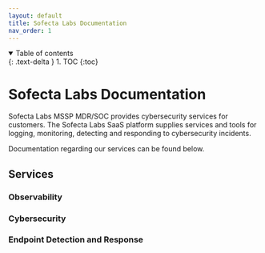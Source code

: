 ```yaml
---
layout: default
title: Sofecta Labs Documentation
nav_order: 1
---
```


<details open markdown="block">
  <summary>
    Table of contents
  </summary>
  {: .text-delta }
1. TOC
{:toc}
</details>

# Sofecta Labs Documentation
Sofecta Labs MSSP MDR/SOC provides cybersecurity services for customers. The Sofecta Labs SaaS platform supplies services and tools for logging, monitoring, detecting and responding to cybersecurity incidents. 

Documentation regarding our services can be found below. 

## Services

### Observability

### Cybersecurity

### Endpoint Detection and Response
